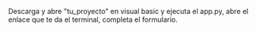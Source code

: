 Descarga y abre "tu_proyecto" en visual basic y ejecuta el app.py, abre el enlace que te da el terminal, completa el formulario.
